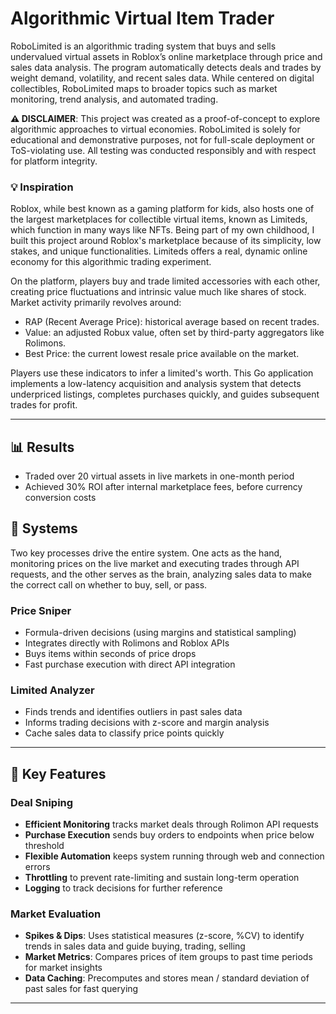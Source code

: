 # Algorithmic Virtual Item Trader

RoboLimited is an algorithmic trading system that buys and sells undervalued virtual assets in Roblox’s online marketplace through price and sales data analysis. The program automatically detects deals and trades by weight demand, volatility, and recent sales data. While centered on digital collectibles, RoboLimited maps to broader topics such as market monitoring, trend analysis, and automated trading.

**⚠️ DISCLAIMER**:
This project was created as a proof-of-concept to explore algorithmic approaches to virtual economies. RoboLimited is solely for educational and demonstrative purposes, not for full-scale deployment or ToS-violating use. All testing was conducted responsibly and with respect for platform integrity.

### 💡 Inspiration ###
Roblox, while best known as a gaming platform for kids, also hosts one of the largest marketplaces for collectible virtual items, known as Limiteds, which function in many ways like NFTs. Being part of my own childhood, I built this project around Roblox's marketplace because of its simplicity, low stakes, and unique functionalities. Limiteds offers a real, dynamic online economy for this algorithmic trading experiment.

On the platform, players buy and trade limited accessories with each other, creating price fluctuations and intrinsic value much like shares of stock. Market activity primarily revolves around:
- RAP (Recent Average Price): historical average based on recent trades.
- Value: an adjusted Robux value, often set by third-party aggregators like Rolimons.
- Best Price: the current lowest resale price available on the market.

Players use these indicators to infer a limited's worth. This Go application implements a low-latency acquisition and analysis system that detects underpriced listings, completes purchases quickly, and guides subsequent trades for profit.

---

## 📊 Results
- Traded over 20 virtual assets in live markets in one-month period
- Achieved 30% ROI after internal marketplace fees, before currency conversion costs

## 📌 Systems

Two key processes drive the entire system. One acts as the hand, monitoring prices on the live market and executing trades through API requests, and the other serves as the brain, analyzing sales data to make the correct call on whether to buy, sell, or pass.

### Price Sniper
- Formula-driven decisions (using margins and statistical sampling)
- Integrates directly with Rolimons and Roblox APIs
- Buys items within seconds of price drops
- Fast purchase execution with direct API integration

### Limited Analyzer
- Finds trends and identifies outliers in past sales data
- Informs trading decisions with z-score and margin analysis
- Cache sales data to classify price points quickly


---

## 🚀 Key Features

### Deal Sniping  
- **Efficient Monitoring** tracks market deals through Rolimon API requests
- **Purchase Execution** sends buy orders to endpoints when price below threshold
- **Flexible Automation** keeps system running through web and connection errors
- **Throttling** to prevent rate-limiting and sustain long-term operation
- **Logging** to track decisions for further reference

### Market Evaluation
- **Spikes & Dips**: Uses statistical measures (z-score, %CV) to identify trends in sales data and guide buying, trading, selling
- **Market Metrics**: Compares prices of item groups to past time periods for market insights  
- **Data Caching**: Precomputes and stores mean / standard deviation of past sales for fast querying

---

#
